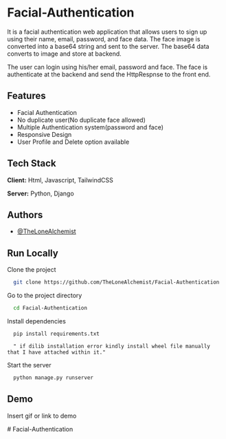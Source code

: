 
# Facial-Authentication

It is a facial authentication web application that allows users to sign up using their name, email, password, and face data. The face image is converted into a base64 string and sent to the server.   The base64 data converts to image and store at backend.

The user can login using his/her email, password and face. The face is authenticate at the backend and send the HttpRespnse to the front end.
## Features

- Facial Authentication
- No duplicate user(No duplicate face allowed)
- Multiple Authentication system(password and face)
- Responsive Design
- User Profile and Delete option available


## Tech Stack

**Client:** Html, Javascript, TailwindCSS

**Server:** Python, Django


## Authors

- [@TheLoneAlchemist](https://github.com/TheLoneAlchemist)


## Run Locally

Clone the project

```bash
  git clone https://github.com/TheLoneAlchemist/Facial-Authentication
```

Go to the project directory

```bash
  cd Facial-Authentication
```

Install dependencies

```bash
  pip install requirements.txt
```
```
  " if dilib installation error kindly install wheel file manually that I have attached within it."
```

Start the server

```bash
  python manage.py runserver
```


## Demo

Insert gif or link to demo

#   F a c i a l - A u t h e n t i c a t i o n 
 
 